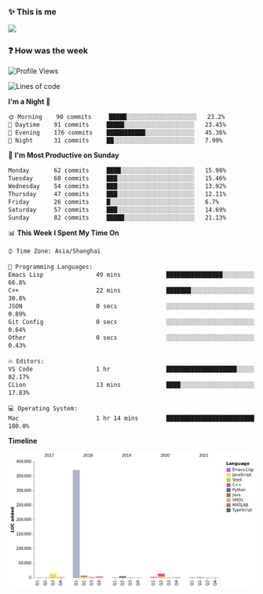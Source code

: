 <!--

**icyzeroice/icyzeroice** is a ✨ _special_ ✨ repository because its `README.md` (this file) appears on your GitHub profile.

Here are some ideas to get you started:

- 🔭 I’m currently working on ...
- 🌱 I’m currently learning ...
- 👯 I’m looking to collaborate on ...
- 🤔 I’m looking for help with ...
- 💬 Ask me about ...
- 📫 How to reach me: ...
- 😄 Pronouns: ...
- ⚡ Fun fact: ...

-->


### ✨ This is me

![](https://github-readme-stats.vercel.app/api?username=icyzeroice)


### ❓ How was the week

<!--START_SECTION:waka-->
![Profile Views](http://img.shields.io/badge/Profile%20Views-32-blue)

![Lines of code](https://img.shields.io/badge/From%20Hello%20World%20I%27ve%20Written-423643%20lines%20of%20code-blue)

**I'm a Night 🦉** 

```text
🌞 Morning    90 commits     █████░░░░░░░░░░░░░░░░░░░░   23.2% 
🌆 Daytime    91 commits     █████░░░░░░░░░░░░░░░░░░░░   23.45% 
🌃 Evening    176 commits    ███████████░░░░░░░░░░░░░░   45.36% 
🌙 Night      31 commits     ██░░░░░░░░░░░░░░░░░░░░░░░   7.99%

```
📅 **I'm Most Productive on Sunday** 

```text
Monday       62 commits     ████░░░░░░░░░░░░░░░░░░░░░   15.98% 
Tuesday      60 commits     ███░░░░░░░░░░░░░░░░░░░░░░   15.46% 
Wednesday    54 commits     ███░░░░░░░░░░░░░░░░░░░░░░   13.92% 
Thursday     47 commits     ███░░░░░░░░░░░░░░░░░░░░░░   12.11% 
Friday       26 commits     █░░░░░░░░░░░░░░░░░░░░░░░░   6.7% 
Saturday     57 commits     ███░░░░░░░░░░░░░░░░░░░░░░   14.69% 
Sunday       82 commits     █████░░░░░░░░░░░░░░░░░░░░   21.13%

```


📊 **This Week I Spent My Time On** 

```text
⌚︎ Time Zone: Asia/Shanghai

💬 Programming Languages: 
Emacs Lisp               49 mins             ████████████████░░░░░░░░░   66.8% 
C++                      22 mins             ███████░░░░░░░░░░░░░░░░░░   30.8% 
JSON                     0 secs              ░░░░░░░░░░░░░░░░░░░░░░░░░   0.89% 
Git Config               0 secs              ░░░░░░░░░░░░░░░░░░░░░░░░░   0.64% 
Other                    0 secs              ░░░░░░░░░░░░░░░░░░░░░░░░░   0.43%

🔥 Editors: 
VS Code                  1 hr                ████████████████████░░░░░   82.17% 
CLion                    13 mins             ████░░░░░░░░░░░░░░░░░░░░░   17.83%

💻 Operating System: 
Mac                      1 hr 14 mins        █████████████████████████   100.0%

```

**Timeline**

![Chart not found](https://raw.githubusercontent.com/icyzeroice/icyzeroice/main/charts/bar_graph.png) 


<!--END_SECTION:waka-->


<!--

### Related
- https://github.com/abhisheknaiidu/awesome-github-profile-readme
- https://github.com/coderjojo/creative-profile-readme
- https://github.com/elangosundar/awesome-README-templates
- https://github.com/durgeshsamariya/awesome-github-profile-readme-templates
- https://github.com/anmol098/waka-readme-stats

-->
